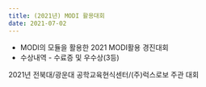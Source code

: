 ```yaml
---
title: (2021년) MODI 활용대회
date: 2021-07-02
---
```




<!--more-->

- MODI의 모듈을 활용한 2021 MODI활용 경진대회
- 수상내역 - 수료증 및 우수상(3등)

2021년 전북대/광운대 공학교육현식센터/(주)럭스로보 주관 대회

